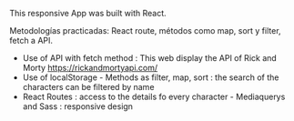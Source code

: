 This responsive App was built with React.

Metodologías practicadas: React route, métodos como map, sort y filter, fetch a API.

- Use of API with fetch method : This web display the API of Rick and Morty https://rickandmortyapi.com/
- Use of localStorage
- Methods as filter, map, sort : the search of the characters can be filtered by name
- React Routes : access to the details fo every character
- Mediaquerys and Sass : responsive design
